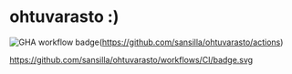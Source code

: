 # ohtuvarasto :)

![GHA workflow badge](https://github.com/sansilla/ohtuvarasto/workflows/CI/badge.svg)(https://github.com/sansilla/ohtuvarasto/actions)

https://github.com/sansilla/ohtuvarasto/workflows/CI/badge.svg
